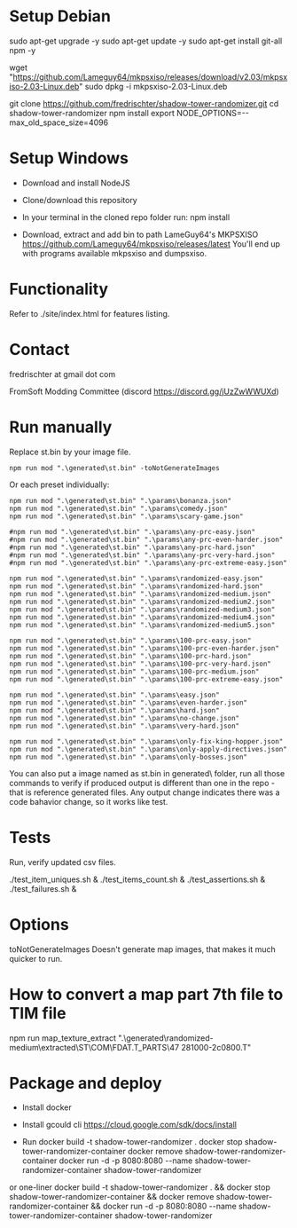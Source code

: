 # Setup Debian

sudo apt-get upgrade -y
sudo apt-get update -y
sudo apt-get install git-all npm -y

wget "https://github.com/Lameguy64/mkpsxiso/releases/download/v2.03/mkpsxiso-2.03-Linux.deb"
sudo dpkg -i mkpsxiso-2.03-Linux.deb

git clone https://github.com/fredrischter/shadow-tower-randomizer.git
cd shadow-tower-randomizer
npm install
export NODE_OPTIONS=--max_old_space_size=4096

# Setup Windows

- Download and install NodeJS

- Clone/download this repository

- In your terminal in the cloned repo folder run:
npm install

- Download, extract and add bin to path LameGuy64's MKPSXISO https://github.com/Lameguy64/mkpsxiso/releases/latest
You'll end up with programs available mkpsxiso and dumpsxiso.

# Functionality

Refer to ./site/index.html for features listing.

# Contact

fredrischter at gmail dot com

FromSoft Modding Committee (discord https://discord.gg/jUzZwWWUXd)

# Run manually

Replace st.bin by your image file.

```
npm run mod ".\generated\st.bin" -toNotGenerateImages
```

Or each preset individually:

```
npm run mod ".\generated\st.bin" ".\params\bonanza.json"
npm run mod ".\generated\st.bin" ".\params\comedy.json"
npm run mod ".\generated\st.bin" ".\params\scary-game.json"

#npm run mod ".\generated\st.bin" ".\params\any-prc-easy.json"
#npm run mod ".\generated\st.bin" ".\params\any-prc-even-harder.json"
#npm run mod ".\generated\st.bin" ".\params\any-prc-hard.json"
#npm run mod ".\generated\st.bin" ".\params\any-prc-very-hard.json"
#npm run mod ".\generated\st.bin" ".\params\any-prc-extreme-easy.json"

npm run mod ".\generated\st.bin" ".\params\randomized-easy.json"
npm run mod ".\generated\st.bin" ".\params\randomized-hard.json"
npm run mod ".\generated\st.bin" ".\params\randomized-medium.json"
npm run mod ".\generated\st.bin" ".\params\randomized-medium2.json"
npm run mod ".\generated\st.bin" ".\params\randomized-medium3.json"
npm run mod ".\generated\st.bin" ".\params\randomized-medium4.json"
npm run mod ".\generated\st.bin" ".\params\randomized-medium5.json"

npm run mod ".\generated\st.bin" ".\params\100-prc-easy.json"
npm run mod ".\generated\st.bin" ".\params\100-prc-even-harder.json"
npm run mod ".\generated\st.bin" ".\params\100-prc-hard.json"
npm run mod ".\generated\st.bin" ".\params\100-prc-very-hard.json"
npm run mod ".\generated\st.bin" ".\params\100-prc-medium.json"
npm run mod ".\generated\st.bin" ".\params\100-prc-extreme-easy.json"

npm run mod ".\generated\st.bin" ".\params\easy.json"
npm run mod ".\generated\st.bin" ".\params\even-harder.json"
npm run mod ".\generated\st.bin" ".\params\hard.json"
npm run mod ".\generated\st.bin" ".\params\no-change.json"
npm run mod ".\generated\st.bin" ".\params\very-hard.json"

npm run mod ".\generated\st.bin" ".\params\only-fix-king-hopper.json"
npm run mod ".\generated\st.bin" ".\params\only-apply-directives.json"
npm run mod ".\generated\st.bin" ".\params\only-bosses.json"
```

You can also put a image named as st.bin in generated\ folder, run all those commands to verify if produced output is different than one in the repo - that is reference generated files. Any output change indicates there was a code bahavior change, so it works like test.

# Tests

Run, verify updated csv files.

./test_item_uniques.sh & ./test_items_count.sh & ./test_assertions.sh & ./test_failures.sh &

# Options

toNotGenerateImages Doesn't generate map images, that makes it much quicker to run.

# How to convert a map part 7th file to TIM file

npm run map_texture_extract ".\generated\randomized-medium\extracted\ST\COM\FDAT.T_PARTS\47 281000-2c0800.T"

# Package and deploy

- Install docker
- Install gcould cli https://cloud.google.com/sdk/docs/install

- Run
docker build -t shadow-tower-randomizer .
docker stop shadow-tower-randomizer-container
docker remove shadow-tower-randomizer-container
docker run -d -p 8080:8080 --name shadow-tower-randomizer-container shadow-tower-randomizer

or one-liner docker build -t shadow-tower-randomizer . && docker stop shadow-tower-randomizer-container && docker remove shadow-tower-randomizer-container && docker run -d -p 8080:8080 --name shadow-tower-randomizer-container shadow-tower-randomizer
